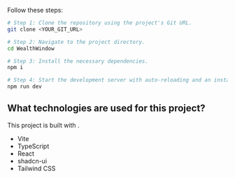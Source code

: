Follow these steps:

```sh
# Step 1: Clone the repository using the project's Git URL.
git clone <YOUR_GIT_URL>

# Step 2: Navigate to the project directory.
cd WealthWindow

# Step 3: Install the necessary dependencies.
npm i

# Step 4: Start the development server with auto-reloading and an instant preview.
npm run dev
```

## What technologies are used for this project?

This project is built with .

- Vite
- TypeScript
- React
- shadcn-ui
- Tailwind CSS

